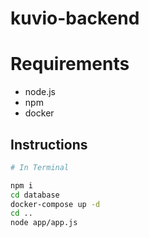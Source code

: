 # kuvio-backend

# Requirements

- node.js
- npm
- docker

## Instructions

```bash
# In Terminal

npm i
cd database
docker-compose up -d
cd ..
node app/app.js
```
